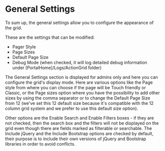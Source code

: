 # General Settings

To sum up, the general settings allow you to configure the appearance of the grid.

These are the settings that can be modified:
* Pager Style
* Page Sizes
* Default Page Size
* Debug Mode (when checked, it will log detailed debug information under [PortalHome]/Logs/ActionGrid folder)

The General Settings section is displayed for admins only and here you can configure the grid's display mode. Here are various options like the Page style from where you can choose if the page will be Touch friendly or Classic, or the Page sizes option where you have the possibility to add other sizes by using the comma separator or to change the Default Page Size from 12 (we've set this 12 default size because it's compatible with the 12 column grid system and we prefer to use this default size option).

Other options are the Enable Search and Enable Filters boxes - if they are not checked, then the search box and the filters will not be displayed on the grid even though there are fields marked as filterable or searchable. The Include jQuery and the Include Bootstrap options are checked by default, their purpose is to include their own versions of jQuery and Bootstrap libraries in order to avoid conflicts.